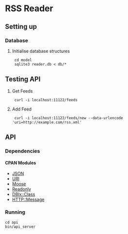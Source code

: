 # RSS Reader

## Setting up

### Database

1. Initialise database structures

        cd model
        sqlite3 reader.db < db/*

## Testing API

1. Get Feeds

        curl -i localhost:11122/feeds

2. Add Feed

        curl -i localhost:11122/feeds/new --data-urlencode 'uri=http://example.com/rss.xml'

## API

### Dependencies

#### CPAN Modules

* [JSON](https://metacpan.org/module/MAKAMAKA/JSON-2.59/lib/JSON.pm)
* [URI](https://metacpan.org/module/GAAS/URI-1.60/URI.pm)
* [Moose](https://metacpan.org/module/ETHER/Moose-2.0802/lib/Moose.pm)
* [Readonly](https://metacpan.org/module/ROODE/Readonly-1.03/Readonly.pm)
* [DBIx::Class](https://metacpan.org/module/DBIx::Class)
* [HTTP::Message](https://metacpan.org/module/GAAS/HTTP-Message-6.06/lib/HTTP/Message.pm)

### Running

    cd api
    bin/api_server
